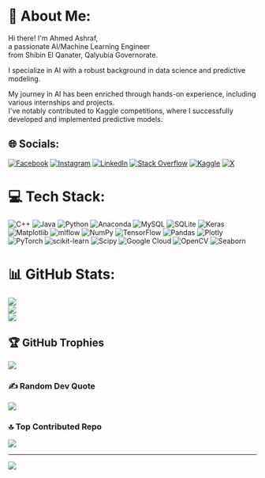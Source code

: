 # 💫 About Me:
Hi there! I'm Ahmed Ashraf,  
a passionate AI/Machine Learning Engineer  
from Shibin El Qanater, Qalyubia Governorate.  

I specialize in AI with a robust background in data science and predictive modeling.  

My journey in AI has been enriched through hands-on experience, including various internships and projects.  
I've notably contributed to Kaggle competitions, where I successfully developed and implemented predictive models.

## 🌐 Socials:
[![Facebook](https://img.shields.io/badge/Facebook-%231877F2.svg?logo=Facebook&logoColor=white)](https://www.facebook.com/people/Ahmed-Ashraf/pfbid0GFnkrn7c8wQgP1Uvk7PP5FWu3Ah8aZgvMBcfLEZWKMe8H2ukyyrqYM7p98WmSmasl/?mibextid=qi2Omg&rdid=TPXxbGdKo974Z7UI&share_url=https%3A%2F%2Fwww.facebook.com%2Fshare%2FjjDCRXxsUoB2dRwf%2F%3Fmibextid%3Dqi2Omg) [![Instagram](https://img.shields.io/badge/Instagram-%23E4405F.svg?logo=Instagram&logoColor=white)](https://instagram.com/ahmedashraf792002) [![LinkedIn](https://img.shields.io/badge/LinkedIn-%230077B5.svg?logo=linkedin&logoColor=white)](https://linkedin.com/in/ahmed-ashraf-59a207234) [![Stack Overflow](https://img.shields.io/badge/-Stackoverflow-FE7A16?logo=stack-overflow&logoColor=white)](https://stackoverflow.com/users/18392351/ahmed-ashraf-ahmed) [![Kaggle](https://img.shields.io/badge/Kaggle-%2300B4D8.svg?logo=kaggle&logoColor=white)](https://www.kaggle.com/ahmedashrafahmed)
[![X](https://img.shields.io/badge/X-black.svg?logo=X&logoColor=white)](https://x.com/AhmedA792002) 
# 💻 Tech Stack:
![C++](https://img.shields.io/badge/c++-%2300599C.svg?style=plastic&logo=c%2B%2B&logoColor=white) ![Java](https://img.shields.io/badge/java-%23ED8B00.svg?style=plastic&logo=openjdk&logoColor=white) ![Python](https://img.shields.io/badge/python-3670A0?style=plastic&logo=python&logoColor=ffdd54) ![Anaconda](https://img.shields.io/badge/Anaconda-%2344A833.svg?style=plastic&logo=anaconda&logoColor=white) ![MySQL](https://img.shields.io/badge/mysql-4479A1.svg?style=plastic&logo=mysql&logoColor=white) ![SQLite](https://img.shields.io/badge/sqlite-%2307405e.svg?style=plastic&logo=sqlite&logoColor=white) ![Keras](https://img.shields.io/badge/Keras-%23D00000.svg?style=plastic&logo=Keras&logoColor=white) ![Matplotlib](https://img.shields.io/badge/Matplotlib-%23ffffff.svg?style=plastic&logo=Matplotlib&logoColor=black) ![mlflow](https://img.shields.io/badge/mlflow-%23d9ead3.svg?style=plastic&logo=numpy&logoColor=blue) ![NumPy](https://img.shields.io/badge/numpy-%23013243.svg?style=plastic&logo=numpy&logoColor=white) ![TensorFlow](https://img.shields.io/badge/TensorFlow-%23FF6F00.svg?style=plastic&logo=TensorFlow&logoColor=white) ![Pandas](https://img.shields.io/badge/pandas-%23150458.svg?style=plastic&logo=pandas&logoColor=white) ![Plotly](https://img.shields.io/badge/Plotly-%233F4F75.svg?style=plastic&logo=plotly&logoColor=white) ![PyTorch](https://img.shields.io/badge/PyTorch-%23EE4C2C.svg?style=plastic&logo=PyTorch&logoColor=white) ![scikit-learn](https://img.shields.io/badge/scikit--learn-%23F7931E.svg?style=plastic&logo=scikit-learn&logoColor=white) ![Scipy](https://img.shields.io/badge/SciPy-%230C55A5.svg?style=plastic&logo=scipy&logoColor=%white) ![Google Cloud](https://img.shields.io/badge/GoogleCloud-%234285F4.svg?style=plastic&logo=google-cloud&logoColor=white) ![OpenCV](https://img.shields.io/badge/opencv-%23white.svg?style=plastic&logo=opencv&logoColor=white) ![Seaborn](https://img.shields.io/badge/Seaborn-%231F77B4.svg?style=plastic&logo=seaborn&logoColor=white)

# 📊 GitHub Stats:
![](https://github-readme-stats.vercel.app/api?username=ahmedashraf792002&theme=radical&hide_border=false&include_all_commits=true&count_private=true)<br/>
![](https://github-readme-streak-stats.herokuapp.com/?user=ahmedashraf792002&theme=radical&hide_border=false)<br/>
![](https://github-readme-stats.vercel.app/api/top-langs/?username=ahmedashraf792002&theme=radical&hide_border=false&include_all_commits=true&count_private=true&layout=compact)

## 🏆 GitHub Trophies
![](https://github-profile-trophy.vercel.app/?username=ahmedashraf792002&theme=radical&no-frame=false&no-bg=false&margin-w=4)

### ✍️ Random Dev Quote
![](https://quotes-github-readme.vercel.app/api?type=horizontal&theme=radical)

### 🔝 Top Contributed Repo
![](https://github-contributor-stats.vercel.app/api?username=ahmedashraf792002&limit=5&theme=radical&combine_all_yearly_contributions=true)

---
[![](https://visitcount.itsvg.in/api?id=ahmedashraf792002&icon=0&color=7)](https://visitcount.itsvg.in)

<!-- Proudly created with GPRM ( https://gprm.itsvg.in ) -->
